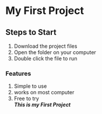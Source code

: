 # My First Project
## Steps to Start
1. Download the project files
2. Open the folder on your computer
3. Double click the file to run
### Features
1. Simple to use
2. works on most computer
3. Free to try\
***This is my First Project***
